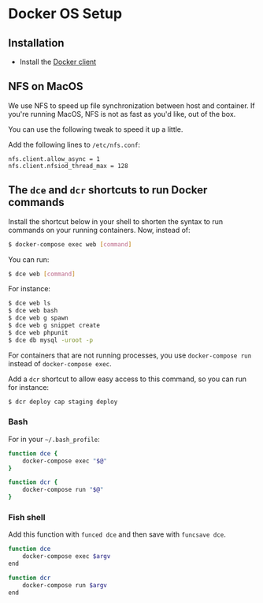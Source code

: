 # Docker OS Setup

## Installation

- Install the [Docker client](https://www.docker.com/community-edition#/download)


## NFS on MacOS
We use NFS to speed up file synchronization between host and container.
If you're running MacOS, NFS is not as fast as you'd like, out of the box.

You can use the following tweak to speed it up a little.

Add the following lines to `/etc/nfs.conf`:
```
nfs.client.allow_async = 1
nfs.client.nfsiod_thread_max = 128
```


## The `dce` and `dcr` shortcuts to run Docker commands
Install the shortcut below in your shell to shorten the syntax to run commands on your running containers.
Now, instead of:
```bash
$ docker-compose exec web [command]
```
You can run:
```bash
$ dce web [command]
```
For instance:
```bash
$ dce web ls
$ dce web bash
$ dce web g spawn
$ dce web g snippet create
$ dce web phpunit
$ dce db mysql -uroot -p
```

For containers that are not running processes, you use `docker-compose run` instead of `docker-compose exec`. 

Add a `dcr` shortcut to allow easy access to this command, so you can run for instance:

```bash
$ dcr deploy cap staging deploy
```

### Bash

For in your `~/.bash_profile`:
```bash
function dce {
    docker-compose exec "$@"
}

function dcr {
    docker-compose run "$@"
}
```
### Fish shell
Add this function with `funced dce` and then save with `funcsave dce`.
```bash
function dce
    docker-compose exec $argv
end

function dcr
    docker-compose run $argv
end
```

